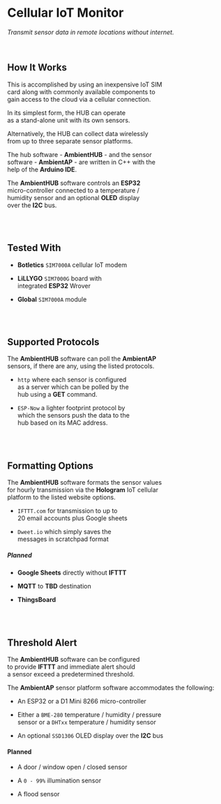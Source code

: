 # Cellular IoT Monitor

*Transmit sensor data in remote locations without internet.*

<br>

## How It Works

This is accomplished by using an inexpensive IoT SIM <br>
card along with commonly available components to <br>
gain access to the cloud via a cellular connection.

In its simplest form, the HUB can operate <br>
as a stand-alone unit with its own sensors.

Alternatively, the HUB can collect data wirelessly <br>
from up to three separate sensor platforms.

The hub software - **AmbientHUB** - and the sensor <br>
software - **AmbientAP** - are written in C++ with the <br>
help of the **Arduino IDE**.

The **AmbientHUB** software controls an **ESP32** <br>
micro-controller connected to a temperature / <br>
humidity sensor and an optional **OLED** display <br>
over the **I2C** bus.

<br>
<br>

## Tested With

-   **Botletics** `SIM7000A` cellular IoT modem

-   **LiLLYGO** `SIM7000G` board with <br>
    integrated **ESP32** Wrover

-   **Global** `SIM7000A` module

<br>
<br>

## Supported Protocols

The **AmbientHUB** software can poll the **AmbientAP** <br>
sensors, if there are any, using the listed protocols.

-  `http` where each sensor is configured <br>
    as a server which can be polled by the <br>
    hub using a **GET** command.

-   `ESP-Now` a lighter footprint protocol by <br>
    which the sensors push the data to the <br>
    hub based on its MAC address.

<br>
<br>

## Formatting Options

The **AmbientHUB** software formats the sensor values <br>
for hourly transmission via the **Hologram** IoT cellular <br>
platform to the listed website options.

-   `IFTTT.com` for transmission to up to <br>
    20 email accounts plus Google sheets

-   `Dweet.io` which simply saves the <br>
    messages in scratchpad format

##### Planned

- **Google Sheets** directly without **IFTTT**

- **MQTT** to **TBD** destination

- **ThingsBoard**

<br>
<br>

## Threshold Alert

The **AmbientHUB** software can be configured <br>
to provide **IFTTT** and immediate alert should <br>
a sensor exceed a predetermined threshold.

The **AmbientAP** sensor platform software accommodates the following:

-   An ESP32 or a D1 Mini 8266 micro-controller

-   Either a `BME-280` temperature / humidity / pressure <br>
    sensor or a `DHTxx` temperature / humidity sensor

-   An optional `SSD1306` OLED display over the **I2C** bus

#### Planned

-   A door / window open / closed sensor

-   A `0 - 99%` illumination sensor

-   A flood sensor

